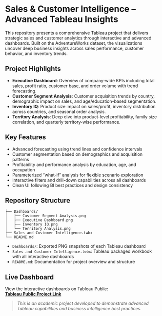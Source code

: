 # Sales & Customer Intelligence – Advanced Tableau Insights
This repository presents a comprehensive Tableau project that delivers strategic sales and customer analytics through interactive and advanced dashboards. Built on the AdventureWorks dataset, the visualizations uncover deep business insights across sales performance, customer behavior, and inventory trends.

## Project Highlights
- **Executive Dashboard**: Overview of company-wide KPIs including total sales, profit ratio, customer base, and order volume with trend forecasting.
- **Customer Segment Analysis**: Customer acquisition trends by country, demographic impact on sales, and age/education-based segmentation.
- **Inventory IQ**: Product size impact on sales/profit, inventory distribution across countries, and seasonal order analysis.
- **Territory Analysis**: Deep dive into product-level profitability, family size correlation, and quarterly territory-wise performance.

## Key Features
- Advanced forecasting using trend lines and confidence intervals  
- Customer segmentation based on demographics and acquisition patterns  
- Profitability and performance analysis by education, age, and occupation  
- Parameterized “what-if” analysis for flexible scenario exploration  
- Interactive filters and drill-down capabilities across all dashboards  
- Clean UI following BI best practices and design consistency

## Repository Structure
```
├── Dashboards/
│   ├── Customer Segment Analysis.png
│   ├── Executive Dashboard.png
│   ├── Inventory IQ.png
│   └── Territory Analysis.png
├── Sales and Customer Intelligence.twbx
└── README.md
```

- `Dashboards/`: Exported PNG snapshots of each Tableau dashboard  
- `Sales and Customer Intelligence.twbx`: Tableau packaged workbook with all interactive dashboards  
- `README.md`: Documentation for project overview and structure

## Live Dashboard
View the interactive dashboards on Tableau Public:  
**[Tableau Public Project Link]([https://public.tableau.com/app/profile/vinod.nithin.kumar.rachakonda/viz/Full-FunnelBIonAdventureWorksAnEnd-to-EndTableauAnalysis/ExecutiveDashboard])**  

> *This is an academic project developed to demonstrate advanced Tableau capabilities and business intelligence best practices.*
